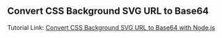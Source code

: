 ## Convert CSS Background SVG URL to Base64
Tutorial Link: [Convert CSS Background SVG URL to Base64 with Node.js](https://www.mynotepaper.com/convert-css-background-svg-url-to-base64-with-node-js)
